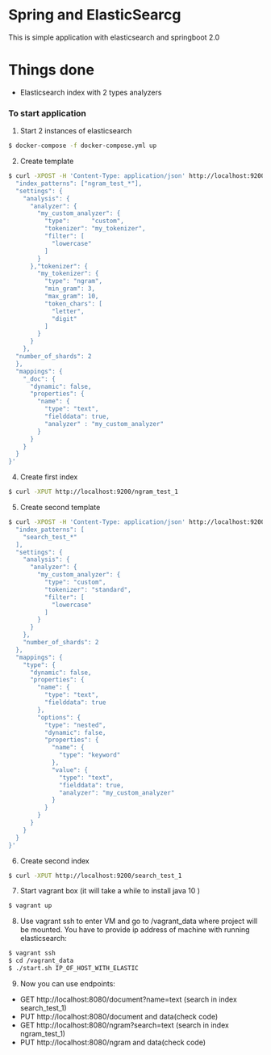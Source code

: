 # Spring and ElasticSearcg
This is simple application with elasticsearch and springboot 2.0

# Things done

  - Elasticsearch index with 2 types analyzers

### To start application

1. Start 2 instances of elasticsearch
```sh
$ docker-compose -f docker-compose.yml up
```

2. Create template
```sh
$ curl -XPOST -H 'Content-Type: application/json' http://localhost:9200/_template/template_name -d '{
  "index_patterns": ["ngram_test_*"],
  "settings": {
    "analysis": {
      "analyzer": {
        "my_custom_analyzer": {
          "type":      "custom",
          "tokenizer": "my_tokenizer",
          "filter": [
            "lowercase"
          ]
        }
      },"tokenizer": {
        "my_tokenizer": {
          "type": "ngram",
          "min_gram": 3,
          "max_gram": 10,
          "token_chars": [
            "letter",
            "digit"
          ]
        }
      }
	},
  "number_of_shards": 2
  },
  "mappings": {
    "_doc": {
      "dynamic": false,
      "properties": {
        "name": {
          "type": "text",
          "fielddata": true,
          "analyzer" : "my_custom_analyzer"
        }
      }
    }
  }
}'
```

4. Create first index
```sh
$ curl -XPUT http://localhost:9200/ngram_test_1
```

5. Create second template
```sh
$ curl -XPOST -H 'Content-Type: application/json' http://localhost:9200/_template/template_name -d '{
  "index_patterns": [
    "search_test_*"
  ],
  "settings": {
    "analysis": {
      "analyzer": {
        "my_custom_analyzer": {
          "type": "custom",
          "tokenizer": "standard",
          "filter": [
            "lowercase"
          ]
        }
      }
    },
    "number_of_shards": 2
  },
  "mappings": {
    "type": {
      "dynamic": false,
      "properties": {
        "name": {
          "type": "text",
          "fielddata": true
        },
        "options": {
          "type": "nested",
          "dynamic": false,
          "properties": {
            "name": {
              "type": "keyword"
            },
            "value": {
              "type": "text",
              "fielddata": true,
              "analyzer": "my_custom_analyzer"
            }
          }
        }
      }
    }
  }
}'
```
6. Create second index
```sh
$ curl -XPUT http://localhost:9200/search_test_1
```
7. Start vagrant box (it will take a while to install java 10 )
```sh
$ vagrant up
```
8. Use vagrant ssh to enter VM and go to /vagrant_data where project will be mounted. You have to provide ip address of machine with running elasticsearch:

```sh
$ vagrant ssh
$ cd /vagrant_data
$ ./start.sh IP_OF_HOST_WITH_ELASTIC
```
9. Now you can use endpoints:
- GET http://localhost:8080/document?name=text (search in index search_test_1)
- PUT http://localhost:8080/document and data(check code)
- GET http://localhost:8080/ngram?search=text (search in index ngram_test_1)
- PUT http://localhost:8080/ngram and data(check code)



